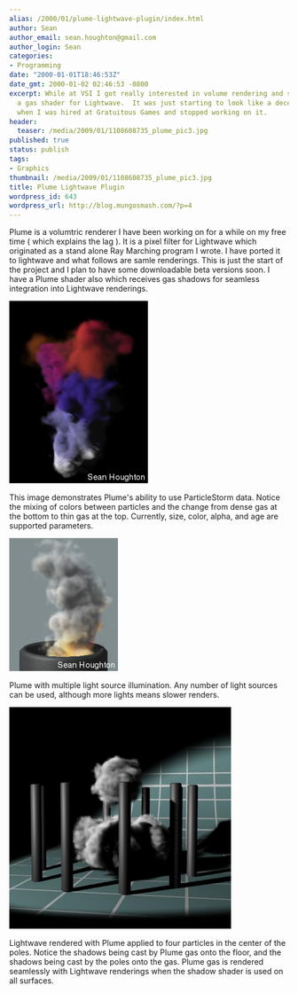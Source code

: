 ```yaml
---
alias: /2000/01/plume-lightwave-plugin/index.html
author: Sean
author_email: sean.houghton@gmail.com
author_login: Sean
categories:
- Programming
date: "2000-01-01T18:46:53Z"
date_gmt: 2000-01-02 02:46:53 -0800
excerpt: While at VSI I got really interested in volume rendering and started writing
  a gas shader for Lightwave.  It was just starting to look like a decent product
  when I was hired at Gratuitous Games and stopped working on it.
header:
  teaser: /media/2009/01/1108608735_plume_pic3.jpg
published: true
status: publish
tags:
- Graphics
thumbnail: /media/2009/01/1108608735_plume_pic3.jpg
title: Plume Lightwave Plugin
wordpress_id: 643
wordpress_url: http://blog.mungosmash.com/?p=4
---
```

Plume is a volumtric renderer I have been working on for a while on my free time ( which explains the lag ). It is a pixel filter for Lightwave which originated as a stand alone Ray Marching program I wrote. I have ported it to lightwave and what follows are samle renderings. This is just the start of the project and I plan to have some downloadable beta versions soon. I have a Plume shader also which receives gas shadows for seamless integration into Lightwave renderings.

![](1108608684_plume_pic1.jpg)

This image demonstrates Plume's ability to use ParticleStorm data. Notice the mixing of colors between particles and the change from dense gas at the bottom to thin gas at the top. Currently, size, color, alpha, and age are supported parameters.

![](1108608704_plume_pic2.jpg)

Plume with multiple light source illumination. Any number of light sources can be used, although more lights means slower renders.

![](1108608735_plume_pic3.jpg)

Lightwave rendered with Plume applied to four particles in the center of the poles. Notice the shadows being cast by Plume gas onto the floor, and the shadows being cast by the poles onto the gas. Plume gas is rendered seamlessly with Lightwave renderings when the shadow shader is used on all surfaces.

